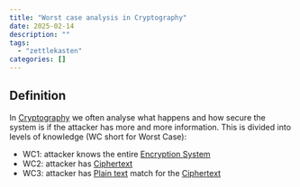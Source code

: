 ```yaml
---
title: "Worst case analysis in Cryptography"
date: 2025-02-14
description: ""
tags: 
  - "zettlekasten"
categories: []
---
```


## Definition
In [Cryptography](Cryptography) we often analyse what happens and how secure the system is if the attacker has more and more information. This is divided into levels of knowledge (WC short for Worst Case):
- WC1: attacker knows the entire [Encryption System](Encryption%20System)
- WC2: attacker has [Ciphertext](Ciphertext.md)
- WC3: attacker has [Plain text](Plain%20text.md) match for the [Ciphertext](Ciphertext.md)
